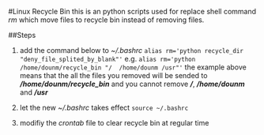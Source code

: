#Linux Recycle Bin
this is an python scripts used for replace shell command *rm* which move files to recycle bin instead of removing files.

##Steps
1. add the command below to *~/.bashrc*
    `alias rm='python recycle_dir "deny_file_splited_by_blank"'`
    e.g.
    `alias rm='python /home/dounm/recycle_bin "/  /home/dounm /usr"'`
    the example above means that the all the files you removed will be sended to ***/home/dounm/recycle_bin*** and you cannot remove ***/***, ***/home/dounm*** and ***/usr***

2. let the new *~/.bashrc* takes effect
    `source ~/.bashrc`

3. modifiy the *crontab* file to clear recycle bin at regular time
